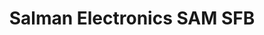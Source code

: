 ---
title: "Salman Electronics SAM SFB"
url: /karachi/salman-electronics-sam-sfb/
shop: Elektronik
---